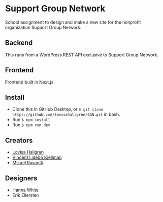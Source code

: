 # Support Group Network

School assignment to design and make a new site for the nonprofit organization Support Group Network.

## Backend
This runs from a WordPress REST API exclusive to Support Group Network.

## Frontend
Frontend built in Next.js.

## Install
- Clone this in GitHub Desktop, or `$ git clone https://github.com/lovisahallgren/SGN.git` in bash.
- Run `$ npm install`
- Run `$ npm run dev`

## Creators
- [Lovisa Hallgren](https://github.com/lovisahallgren)
- [Vincent Lidebo Kjellman](https://github.com/VincentLideboKjellman)
- [Mikael Ravantti](https://github.com/MRavantti)

## Designers
- Hanna White
- Erik Ellersten

